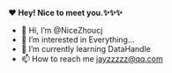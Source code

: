   **❤️ Hey! Nice to meet you.✨✨✨**
- 👋 Hi, I’m @NiceZhoucj
- 👀 I’m interested in Everything...
- 🌱 I’m currently learning DataHandle
- 📫 How to reach me jayzzzzz@qq.com <br>

<!---
NiceZhoucj/NiceZhoucj is a ✨ special ✨ repository because its `README.md` (this file) appears on your GitHub profile.
You can click the Preview link to take a look at your changes.
--->
